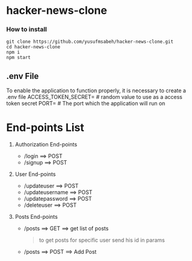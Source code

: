 # hacker-news-clone

### How to install

```
git clone https://github.com/yusufmsabeh/hacker-news-clone.git
cd hacker-news-clone
npm i
npm start
```

## .env File

To enable the application to function properly, it is necessary to create a .env file
ACCESS_TOKEN_SECRET= # random value to use as a access token secret
PORT= # The port which the application will run on

# End-points List

1. Authorization End-points

   - /login ==> POST
   - /signup ==> POST

2. User End-points

   - /updateuser ==> POST
   - /updateusername ==> POST
   - /updatepassword ==> POST
   - /deleteuser ==> POST

3. Posts End-points
   - /posts ==> GET ==> get list of posts
     > to get posts for specific user send his id in params
   - /posts ==> POST ==> Add Post
